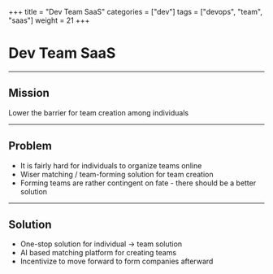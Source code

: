 +++
title = "Dev Team SaaS"
categories = ["dev"]
tags = ["devops", "team", "saas"]
weight = 21
+++
# Dev Team SaaS

---

## Mission

Lower the barrier for team creation among individuals

---

## Problem

- It is fairly hard for individuals to organize teams online
- Wiser matching / team-forming solution for team creation
- Forming teams are rather contingent on fate - there should be a better solution

---

## Solution

- One-stop solution for individual -> team solution
- AI based matching platform for creating teams
- Incentivize to move forward to form companies afterward
